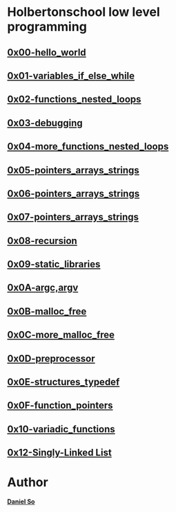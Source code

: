 # Holbertonschool low level programming #

## [0x00-hello_world](./0x00-hello_world)

## [0x01-variables_if_else_while](./0x01-variables_if_else_while)

## [0x02-functions_nested_loops](./0x02-functions_nested_loops)

## [0x03-debugging](./0x03-debugging)

## [0x04-more_functions_nested_loops](./0x04-more_functions_nested_loops)

## [0x05-pointers_arrays_strings](./0x05-pointers_arrays_strings)

## [0x06-pointers_arrays_strings](./0x06-pointers_arrays_strings)

## [0x07-pointers_arrays_strings](./0x07-pointers_arrays_strings)

## [0x08-recursion](./0x08-recursion)

## [0x09-static_libraries](./0x09-static_libraries)

## [0x0A-argc,argv](./0x0A-argc_argv)

## [0x0B-malloc_free](./0x0B-malloc_free)

## [0x0C-more_malloc_free](./0x0C-more_malloc_free)

## [0x0D-preprocessor](./0x0D-preprocessor)

## [0x0E-structures_typedef](./0x0E-structures_typedef)

## [0x0F-function_pointers](./0x0F-function_pointers)

## [0x10-variadic_functions](./0x10-variadic_functions)

## [0x12-Singly-Linked List](./0x12-singly_linked_lists)

# Author

**[Daniel So](http://github.com/djso89)**
